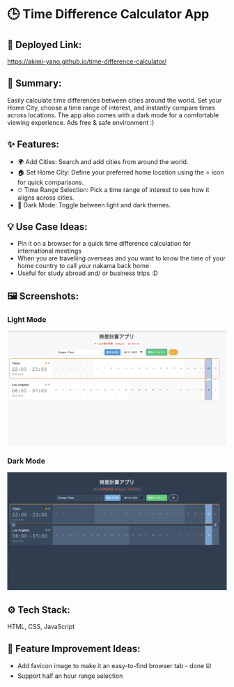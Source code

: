 # 🕒 Time Difference Calculator App

## 🚀 Deployed Link:
https://akimi-yano.github.io/time-difference-calculator/

## 🌱 Summary:
Easily calculate time differences between cities around the world.
Set your Home City, choose a time range of interest, and instantly compare times across locations.
The app also comes with a dark mode for a comfortable viewing experience.
Ads free & safe environment :)

## ✨ Features:
- 🌍 Add Cities: Search and add cities from around the world.
- 🏠 Set Home City: Define your preferred home location using the ⭐️ icon for quick comparisons.
- ⏱ Time Range Selection: Pick a time range of interest to see how it aligns across cities.
- 🌙 Dark Mode: Toggle between light and dark themes.

## 💡 Use Case Ideas:
- Pin it on a browser for a quick time difference calculation for international meetings
- When you are traveliing overseas and you want to know the time of your home country to call your nakama back home
- Useful for study abroad and/ or business trips :D

## 🖼 Screenshots:

### Light Mode
![](./thumbnail_light_mode.png?raw=true)

### Dark Mode
![](./thumbnail_dark_mode.png?raw=true)

## ⚙️ Tech Stack:
HTML, CSS, JavaScript

## 📌 Feature Improvement Ideas:
- Add favicon image to make it an easy-to-find browser tab - done ☑️ 
- Support half an hour range selection